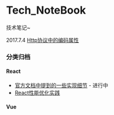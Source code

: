Tech_NoteBook
=============

技术笔记~

2017.7.4
[Http协议中的编码属性](https://github.com/qiaosu/tech_notebook/issues/8)


### 分类归档
#### React
- [官方文档中提到的一些实现细节](https://github.com/qiaosu/tech_notebook/issues/9) - 进行中
- [React性能优化实践](https://github.com/qiaosu/tech_notebook/issues/10)

#### Vue

